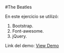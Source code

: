 #The Beatles

En este ejercicio se utilizó:
1. Bootstrap.
2. Font-awesome.
3. jQuery.

Link del demo: [View Demo](https://jenniferjara.github.io/landing-beatles/ "Demo")